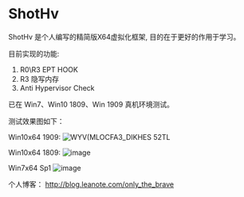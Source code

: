 # ShotHv
 ShotHv
是个人编写的精简版X64虚拟化框架, 目的在于更好的作用于学习。

目前实现的功能:
1. R0\R3 EPT HOOK
2. R3 隐写内存
3. Anti Hypervisor Check

已在 Win7、Win10 1809、Win 1909 真机环境测试。

测试效果图如下：

Win10x64 1909:
![WYV(MLOCFA3_DIKHES 52TL](https://user-images.githubusercontent.com/74456854/138807081-48138eb2-8f8a-496e-9908-01ffa8161c9c.png)

Win10x64 1809:
![image](https://user-images.githubusercontent.com/74456854/138717342-4a3c9cb4-73fc-4dda-9b9c-53547c27d38f.png)

Win7x64 Sp1
![image](https://user-images.githubusercontent.com/74456854/138731665-e9f3940c-dffb-48c3-8137-e98328a643cd.png)



个人博客：
http://blog.leanote.com/only_the_brave

